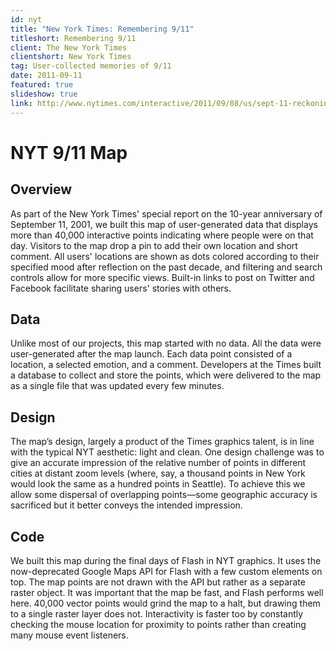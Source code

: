 ```yaml
---
id: nyt
title: "New York Times: Remembering 9/11"
titleshort: Remembering 9/11
client: The New York Times
clientshort: New York Times
tag: User-collected memories of 9/11
date: 2011-09-11
featured: true
slideshow: true
link: http://www.nytimes.com/interactive/2011/09/08/us/sept-11-reckoning/where-were-you-september-11-map.html
---
```


# NYT 9/11 Map

## Overview
As part of the New York Times' special report on the 10-year anniversary of September 11, 2001, we built this map of user-generated data that displays more than 40,000 interactive points indicating where people were on that day. Visitors to the map drop a pin to add their own location and short comment. All users' locations are shown as dots colored according to their specified mood after reflection on the past decade, and filtering and search controls allow for more specific views. Built-in links to post on Twitter and Facebook facilitate sharing users' stories with others.

## Data
Unlike most of our projects, this map started with no data. All the data were user-generated after the map launch. Each data point consisted of a location, a selected emotion, and a comment. Developers at the Times built a database to collect and store the points, which were delivered to the map as a single file that was updated every few minutes.

## Design
The map’s design, largely a product of the Times graphics talent, is in line with the typical NYT aesthetic: light and clean. One design challenge was to give an accurate impression of the relative number of points in different cities at distant zoom levels (where, say, a thousand points in New York would look the same as a hundred points in Seattle). To achieve this we allow some dispersal of overlapping points—some geographic accuracy is sacrificed but it better conveys the intended impression.

## Code
We built this map during the final days of Flash in NYT graphics. It uses the now-deprecated Google Maps API for Flash with a few custom elements on top. The map points are not drawn with the API but rather as a separate raster object. It was important that the map be fast, and Flash performs well here. 40,000 vector points would grind the map to a halt, but drawing them to a single raster layer does not. Interactivity is faster too by constantly checking the mouse location for proximity to points rather than creating many mouse event listeners.
